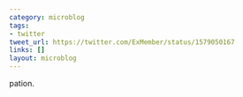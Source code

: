 ```yaml
---
category: microblog
tags:
- twitter
tweet_url: https://twitter.com/ExMember/status/1579050167
links: []
layout: microblog
---
```

pation.
